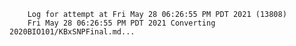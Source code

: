         Log for attempt at Fri May 28 06:26:55 PM PDT 2021 (13808)
        Fri May 28 06:26:55 PM PDT 2021 Converting 2020BIO101/KBxSNPFinal.md...
